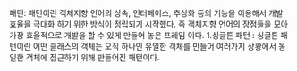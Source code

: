 패턴: 패턴이란 객체지향 언어의 상속, 인터페이스, 추상화 등의 기능을 이용해서 개발 효율을 극대화 하기 위한 방식이 정립되기 시작했다.
 즉 객체지향 언어의 장점들을 모아 가장 효율적으로 개발을 할 수 있게 만들어 놓은 프레임 이다.
1.싱글톤 패턴 : 싱글톤 패턴이란 어떤 클래스의 객체는 오직 하나인 유일한 객체를 만들어 
여러가지 상황에서 동일한 객체에 접근하기 위해 만들어진 패턴이다.